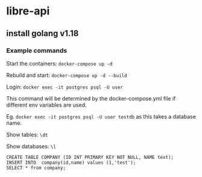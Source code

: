 # libre-api

## install golang v1.18

### Example commands

Start the containers: `docker-compose up -d`

Rebuild and start: `docker-compose up -d --build`

Login: `docker exec -it postgres psql -U user`

This command will be determined by the docker-compose.yml file if different env variables are used.

Eg. `docker exec -it postgres psql -U user testdb` as this takes a database name.

Show tables: `\dt`

Show databases: `\l`

```
CREATE TABLE COMPANY (ID INT PRIMARY KEY NOT NULL, NAME text);
INSERT INTO  company(id,name) values (1,'test');
SELECT * from company;
```
